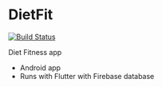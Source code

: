 # DietFit

[![Build Status](https://travis-ci.org/ChicoState/DietFit.svg?branch=master)](https://travis-ci.org/ChicoState/DietFit)

Diet Fitness app
- Android app
- Runs with Flutter with Firebase database
